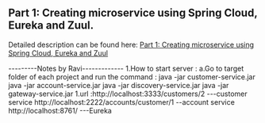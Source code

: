 ## Part 1: Creating microservice using Spring Cloud, Eureka and Zuul.

Detailed description can be found here: [Part 1: Creating microservice using Spring Cloud, Eureka and Zuul](https://piotrminkowski.wordpress.com/2017/02/05/part-1-creating-microservice-using-spring-cloud-eureka-and-zuul/) 


---------Notes by Ravi-------------
1.How to start server :
	a.Go to target folder of each project and run the command :
			java -jar customer-service.jar
			java -jar account-service.jar
			java -jar discovery-service.jar
			java -jar gateway-service.jar
1.url :http://localhost:3333/customers/2    ---customer service
		http://localhost:2222/accounts/customer/1  --account service
		http://localhost:8761/ ---Eureka